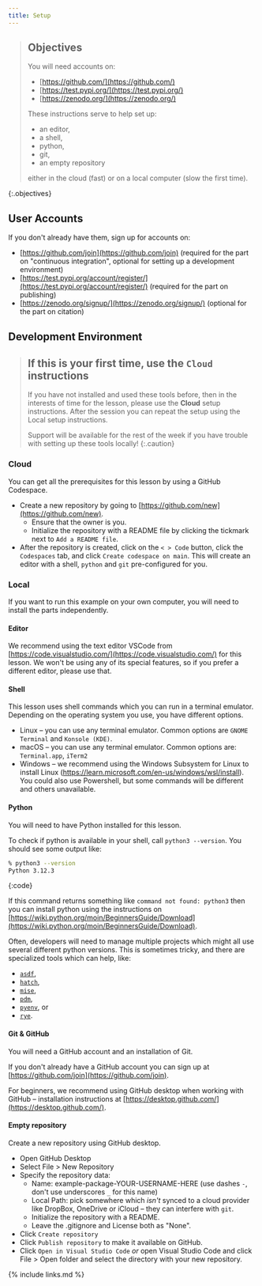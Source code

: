 ```yaml
---
title: Setup
---
```


> ## Objectives
> You will need accounts on:
> - [https://github.com/](https://github.com/)
> - [https://test.pypi.org/](https://test.pypi.org/)
> - [https://zenodo.org/](https://zenodo.org/)
>
> These instructions serve to help set up:
> - an editor,
> - a shell,
> - python,
> - git,
> - an empty repository
>
> either in the cloud (fast) or on a local computer (slow the first time).
>
{:.objectives}



## User Accounts

If you don't already have them, sign up for accounts on:

- [https://github.com/join](https://github.com/join) (required for the part on "continuous integration", optional for setting up a development environment)
- [https://test.pypi.org/account/register/](https://test.pypi.org/account/register/) (required for the part on publishing)
- [https://zenodo.org/signup/](https://zenodo.org/signup/) (optional for the part on citation)


## Development Environment

> ## If this is your first time, use the `Cloud` instructions
> If you have not installed and used these tools before, then in the interests of time for the lesson, please use the **Cloud** setup instructions. After the session you can repeat the setup using the Local setup instructions.
>
> Support will be available for the rest of the week if you have trouble with setting up these tools locally!
{:.caution}

### Cloud

You can get all the prerequisites for this lesson by using a GitHub Codespace.

- Create a new repository by going to [https://github.com/new](https://github.com/new).
  - Ensure that the owner is you.
  - Initialize the repository with a README file by clicking the tickmark next to `Add a README file`.
- After the repository is created, click on the `< > Code` button, click the `Codespaces` tab, and click `Create codespace on main`. This will create an editor with a shell, `python` and `git` pre-configured for you.

### Local

If you want to run this example on your own computer, you will need to install the parts independently.

#### Editor

We recommend using the text editor VSCode from [https://code.visualstudio.com/](https://code.visualstudio.com/) for this lesson. We won't be using any of its special features, so if you prefer a different editor, please use that.

#### Shell

This lesson uses shell commands which you can run in a terminal emulator. Depending on the operating system you use, you have different options.
- Linux – you can use any terminal emulator. Common options are `GNOME Terminal` and `Konsole (KDE)`.
- macOS – you can use any terminal emulator. Common options are: `Terminal.app`, `iTerm2`
- Windows – we recommend using the Windows Subsystem for Linux to install Linux (https://learn.microsoft.com/en-us/windows/wsl/install). You could also use Powershell, but some commands will be different and others unavailable.

#### Python

You will need to have Python installed for this lesson.

To check if python is available in your shell, call `python3 --version`. You should see some output like:

```bash
% python3 --version
Python 3.12.3
```
{:code}

If this command returns something like `command not found: python3` then you can install python using
the instructions on [https://wiki.python.org/moin/BeginnersGuide/Download](https://wiki.python.org/moin/BeginnersGuide/Download).

Often, developers will need to manage multiple projects which might all use several different python versions.
This is sometimes tricky, and there are specialized tools which can help, like:

- [`asdf`](https://asdf-vm.com/),
- [`hatch`](https://hatch.pypa.io/latest/),
- [`mise`](https://mise.jdx.dev/lang/python),
- [`pdm`](https://rye.astral.sh/),
- [`pyenv`](https://github.com/pyenv/pyenv), or
- [`rye`](https://rye.astral.sh/).


#### Git & GitHub

You will need a GitHub account and an installation of Git.

If you don't already have a GitHub account you can sign up at [https://github.com/join](https://github.com/join).

For beginners, we recommend using GitHub desktop when working with GitHub – installation instructions at [https://desktop.github.com/](https://desktop.github.com/).

#### Empty repository

Create a new repository using GitHub desktop.
- Open GitHub Desktop
- Select File > New Repository
- Specify the repository data:
  - Name: example-package-YOUR-USERNAME-HERE (use dashes `-`, don't use underscores `_` for this name)
  - Local Path: pick somewhere which _isn't_ synced to a cloud provider like DropBox, OneDrive or iCloud – they can interfere with `git`.
  - Initialize the repository with a README.
  - Leave the .gitignore and License both as "None".
- Click `Create repository`
- Click `Publish repository` to make it available on GitHub.
- Click `Open in Visual Studio Code` _or_ open Visual Studio Code and click File > Open folder and select the directory with your new repository.

{% include links.md %}
